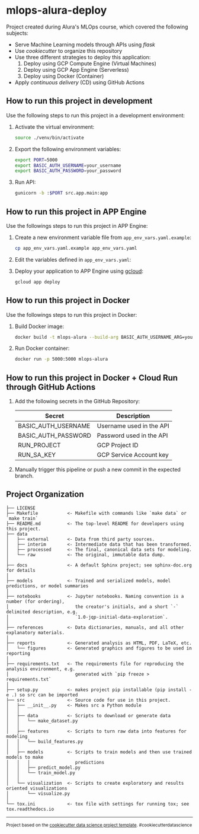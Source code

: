 mlops-alura-deploy
==============================

Project created during Alura's MLOps course, which covered the following subjects: 

* Serve Machine Learning models through APIs using _flask_
* Use _cookiecutter_ to organize this repository
* Use three different strategies to deploy this application:
   1. Deploy using GCP Compute Engine (Virtual Machines)
   2. Deploy using GCP App Engine (Serverless)
   3. Deploy using Docker (Container)
* Apply _continuous delivery_ (CD) using GitHub Actions

How to run this project in development
------------

Use the following steps to run this project in a development environment:

1. Activate the virtual environment:
    
    ```sh
    source ./venv/bin/activate
    ```

2. Export the following environment variables:

    ```sh
    export PORT=5000
    export BASIC_AUTH_USERNAME=your_username
    export BASIC_AUTH_PASSWORD=your_password
    ```

3. Run API:

    ```sh
    gunicorn -b :$PORT src.app.main:app
    ```

How to run this project in APP Engine 
------------

Use the followings steps to run this project in APP Engine:

1. Create a new environment variable file from `app_env_vars.yaml.example`:
    ```sh
    cp app_env_vars.yaml.example app_env_vars.yaml
    ```

2. Edit the variables defined in `app_env_vars.yaml`:

3. Deploy your application to APP Engine using [gcloud](https://cloud.google.com/sdk/docs/install?hl=pt-br#windows):

    ```sh
    gcloud app deploy
    ```

How to run this project in Docker
------------

Use the followings steps to run this project in Docker:

1. Build Docker image:

    ```sh
    docker build -t mlops-alura --build-arg BASIC_AUTH_USERNAME_ARG=your_username --build-arg BASIC_AUTH_PASSWORD_ARG=your_password .
    ```

2. Run Docker container:

    ```sh
    docker run -p 5000:5000 mlops-alura
    ```

How to run this project in Docker + Cloud Run through GitHub Actions
------------

1. Add the following secrets in the GitHub Repository: 

   | Secret              | Description                        |
   |---------------------|------------------------------------|
   | BASIC_AUTH_USERNAME | Username used in the API           |
   | BASIC_AUTH_PASSWORD | Password used in the API           |
   | RUN_PROJECT         | GCP Project ID                     |
   | RUN_SA_KEY          | GCP Service Account key            |

2. Manually trigger this pipeline or push a new commit in the expected branch.

Project Organization
------------

    ├── LICENSE
    ├── Makefile           <- Makefile with commands like `make data` or `make train`
    ├── README.md          <- The top-level README for developers using this project.
    ├── data
    │   ├── external       <- Data from third party sources.
    │   ├── interim        <- Intermediate data that has been transformed.
    │   ├── processed      <- The final, canonical data sets for modeling.
    │   └── raw            <- The original, immutable data dump.
    │
    ├── docs               <- A default Sphinx project; see sphinx-doc.org for details
    │
    ├── models             <- Trained and serialized models, model predictions, or model summaries
    │
    ├── notebooks          <- Jupyter notebooks. Naming convention is a number (for ordering),
    │                         the creator's initials, and a short `-` delimited description, e.g.
    │                         `1.0-jqp-initial-data-exploration`.
    │
    ├── references         <- Data dictionaries, manuals, and all other explanatory materials.
    │
    ├── reports            <- Generated analysis as HTML, PDF, LaTeX, etc.
    │   └── figures        <- Generated graphics and figures to be used in reporting
    │
    ├── requirements.txt   <- The requirements file for reproducing the analysis environment, e.g.
    │                         generated with `pip freeze > requirements.txt`
    │
    ├── setup.py           <- makes project pip installable (pip install -e .) so src can be imported
    ├── src                <- Source code for use in this project.
    │   ├── __init__.py    <- Makes src a Python module
    │   │
    │   ├── data           <- Scripts to download or generate data
    │   │   └── make_dataset.py
    │   │
    │   ├── features       <- Scripts to turn raw data into features for modeling
    │   │   └── build_features.py
    │   │
    │   ├── models         <- Scripts to train models and then use trained models to make
    │   │   │                 predictions
    │   │   ├── predict_model.py
    │   │   └── train_model.py
    │   │
    │   └── visualization  <- Scripts to create exploratory and results oriented visualizations
    │       └── visualize.py
    │
    └── tox.ini            <- tox file with settings for running tox; see tox.readthedocs.io


--------

<p><small>Project based on the <a target="_blank" href="https://drivendata.github.io/cookiecutter-data-science/">cookiecutter data science project template</a>. #cookiecutterdatascience</small></p>
